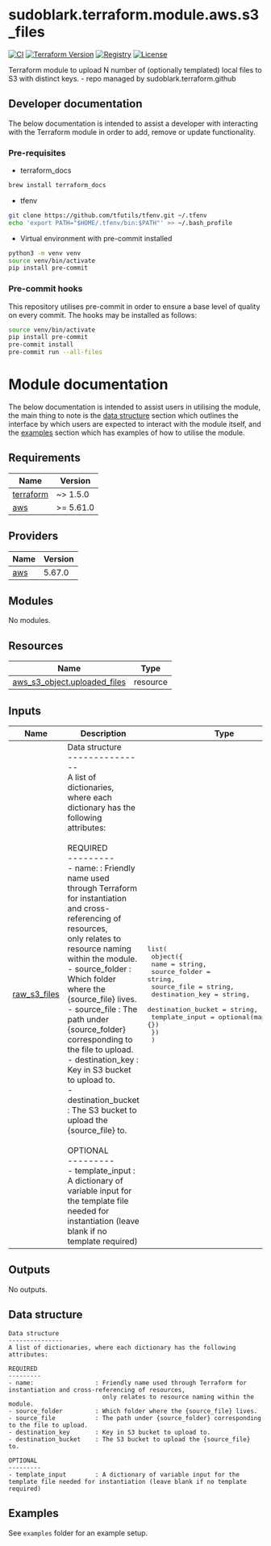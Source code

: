# sudoblark.terraform.module.aws.s3_files
[![CI](https://github.com/sudoblark/sudoblark.terraform.module.aws.s3_files/actions/workflows/commit-to-pr.yaml/badge.svg)](https://github.com/sudoblark/sudoblark.terraform.module.aws.s3_files/actions/workflows/commit-to-pr.yaml)
[![Terraform Version](https://img.shields.io/badge/Terraform-1.7%2B-blueviolet?logo=terraform)](https://developer.hashicorp.com/terraform/)
[![Registry](https://img.shields.io/badge/registry-pending-lightgrey)](https://registry.terraform.io/)
[![License](https://img.shields.io/github/license/sudoblark/sudoblark.terraform.module.aws.s3_files)](https://github.com/sudoblark/sudoblark.terraform.module.aws.s3_files/blob/main/LICENSE.txt)

Terraform module to upload N number of (optionally templated) local files to S3 with distinct keys. - repo managed by sudoblark.terraform.github

## Developer documentation
The below documentation is intended to assist a developer with interacting with the Terraform module in order to add,
remove or update functionality.

### Pre-requisites
* terraform_docs

```sh
brew install terraform_docs
```

* tfenv
```sh
git clone https://github.com/tfutils/tfenv.git ~/.tfenv
echo 'export PATH="$HOME/.tfenv/bin:$PATH"' >> ~/.bash_profile
```

* Virtual environment with pre-commit installed

```sh
python3 -m venv venv
source venv/bin/activate
pip install pre-commit
```
### Pre-commit hooks
This repository utilises pre-commit in order to ensure a base level of quality on every commit. The hooks
may be installed as follows:

```sh
source venv/bin/activate
pip install pre-commit
pre-commit install
pre-commit run --all-files
```

# Module documentation
The below documentation is intended to assist users in utilising the module, the main thing to note is the
[data structure](#data-structure) section which outlines the interface by which users are expected to interact with
the module itself, and the [examples](#examples) section which has examples of how to utilise the module.

<!-- BEGIN_TF_DOCS -->
## Requirements

| Name | Version |
|------|---------|
| <a name="requirement_terraform"></a> [terraform](#requirement\_terraform) | ~> 1.5.0 |
| <a name="requirement_aws"></a> [aws](#requirement\_aws) | >= 5.61.0 |

## Providers

| Name | Version |
|------|---------|
| <a name="provider_aws"></a> [aws](#provider\_aws) | 5.67.0 |

## Modules

No modules.

## Resources

| Name | Type |
|------|------|
| [aws_s3_object.uploaded_files](https://registry.terraform.io/providers/hashicorp/aws/latest/docs/resources/s3_object) | resource |

## Inputs

| Name | Description | Type | Default | Required |
|------|-------------|------|---------|:--------:|
| <a name="input_raw_s3_files"></a> [raw\_s3\_files](#input\_raw\_s3\_files) | Data structure<br>---------------<br>A list of dictionaries, where each dictionary has the following attributes:<br><br>REQUIRED<br>---------<br>- name:                 : Friendly name used through Terraform for instantiation and cross-referencing of resources,<br>                          only relates to resource naming within the module.<br>- source\_folder         : Which folder where the {source\_file} lives.<br>- source\_file           : The path under {source\_folder} corresponding to the file to upload.<br>- destination\_key       : Key in S3 bucket to upload to.<br>- destination\_bucket    : The S3 bucket to upload the {source\_file} to.<br><br>OPTIONAL<br>---------<br>- template\_input        : A dictionary of variable input for the template file needed for instantiation (leave blank if no template required) | <pre>list(<br>    object({<br>      name               = string,<br>      source_folder      = string,<br>      source_file        = string,<br>      destination_key    = string,<br>      destination_bucket = string,<br>      template_input     = optional(map(string), {})<br>    })<br>  )</pre> | n/a | yes |

## Outputs

No outputs.
<!-- END_TF_DOCS -->

## Data structure
```
Data structure
---------------
A list of dictionaries, where each dictionary has the following attributes:

REQUIRED
---------
- name:                 : Friendly name used through Terraform for instantiation and cross-referencing of resources,
                          only relates to resource naming within the module.
- source_folder         : Which folder where the {source_file} lives.
- source_file           : The path under {source_folder} corresponding to the file to upload.
- destination_key       : Key in S3 bucket to upload to.
- destination_bucket    : The S3 bucket to upload the {source_file} to.

OPTIONAL
---------
- template_input        : A dictionary of variable input for the template file needed for instantiation (leave blank if no template required)
```
## Examples
See `examples` folder for an example setup.
